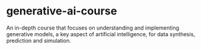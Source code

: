 # generative-ai-course
An in-depth course that focuses on understanding and implementing generative models, a key aspect of artificial intelligence, for data synthesis, prediction and simulation.
